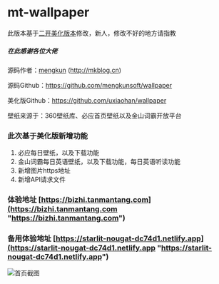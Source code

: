 # mt-wallpaper

此版本基于[二开美化版本](https://www.vvhan.com/wallpaper "https://www.vvhan.com/wallpaper")修改，新人，修改不好的地方请指教

##### 在此感谢各位大佬

源码作者：[mengkun](http://mkblog.cn) (http://mkblog.cn)

源码Github：https://github.com/mengkunsoft/wallpaper

美化版Github：https://github.com/uxiaohan/wallpaper

壁纸来源于：360壁纸库、必应首页壁纸以及金山词霸开放平台

### 此次基于美化版新增功能
1. 必应每日壁纸，以及下载功能
2. 金山词霸每日英语壁纸，以及下载功能，每日英语听读功能
3. 新增图片https地址
4. 新增API请求文件

### 体验地址 [https://bizhi.tanmantang.com](https://bizhi.tanmantang.com "https://bizhi.tanmantang.com")

### 备用体验地址 [https://starlit-nougat-dc74d1.netlify.app](https://starlit-nougat-dc74d1.netlify.app "https://starlit-nougat-dc74d1.netlify.app")

![首页截图](https://p.pstatp.com/origin/pgc-image/6088f4ca6d574a6fbf098460cd5cc14b "首页截图")
